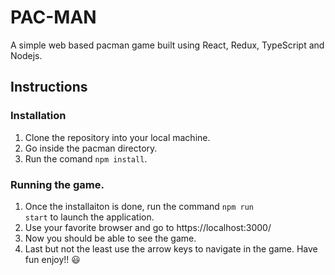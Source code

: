 # PAC-MAN

A simple web based pacman game built using React, Redux, TypeScript and Nodejs.

## Instructions
### Installation
1. Clone the repository into your local machine.
2. Go inside the pacman directory.
3. Run the comand <code>npm install</code>.

### Running the game.
1. Once the installaiton is done, run the command <code>npm run start</code> to launch the application.
2. Use your favorite browser and go to https://localhost:3000/
3. Now you should be able to see the game.
4. Last but not the least use the arrow keys to navigate in the game. Have fun enjoy!! :smiley:
